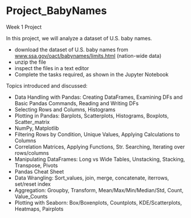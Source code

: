# Project_BabyNames
Week 1 Project

In this project, we will analyze a dataset of U.S. baby names.

- download the dataset of U.S. baby names from www.ssa.gov/oact/babynames/limits.html (nation-wide data)
- unzip the file
- inspect the files in a text editor
- Complete the tasks required, as shown in the Jupyter Notebook

Topics introduced and discussed:

- Data Handling with Pandas: Creating DataFrames, Examining DFs and Basic Pandas Commands, Reading and Writing DFs 
- Selecting Rows and Columns, Histograms
- Plotting in Pandas: Barplots, Scatterplots, Histograms, Boxplots, Scatter_matrix
- NumPy, Matplotlib
- Filtering Rows by Condition, Unique Values, Applying Calculations to Columns
- Correlation Matrices, Applying Functions, Str. Searching, Iterating over rows/columns
- Manipulating DataFrames: Long vs Wide Tables, Unstacking, Stacking, Transpose, Pivots
- Pandas Cheat Sheet
- Data Wrangling: Sort_values, join, merge, concatenate, iterrows, set/reset index
- Aggregation: Groupby, Transform, Mean/Max/Min/Median/Std, Count, Value_Counts
- Plotting with Seaborn: Box/Boxenplots, Countplots, KDE/Scatterplots, Heatmaps, Pairplots
